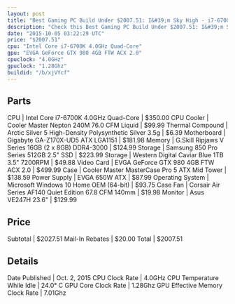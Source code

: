```yaml
---
layout: post
title: "Best Gaming PC Build Under $2007.51: I&#39;m Sky High - i7-6700k - GTX 980 (FTW) - Nepton 240M - UD5 MOBO"
description: "Check this Best Gaming PC Build Under $2007.51: I&#39;m Sky High - i7-6700k - GTX 980 (FTW) - Nepton 240M - UD5 MOBO. CPU: Intel Core i7-6700K 4.0GHz Quad-Core, CPU Cooler"
date: "2015-10-05 03:22:29 UTC"
price: "$2007.51"
cpu: "Intel Core i7-6700K 4.0GHz Quad-Core"
gpu: "EVGA GeForce GTX 980 4GB FTW ACX 2.0"
cpuclock: "4.0GHz"
gpuclock: "1.28Ghz"
buildid: "/b/xjVYcf"
---
```


## Parts

CPU | Intel Core i7-6700K 4.0GHz Quad-Core | $350.00
CPU Cooler | Cooler Master Nepton 240M 76.0 CFM Liquid | $99.99
Thermal Compound | Arctic Silver 5 High-Density Polysynthetic Silver 3.5g | $6.39
Motherboard | Gigabyte GA-Z170X-UD5 ATX LGA1151 | $181.98
Memory | G.Skill Ripjaws V Series 16GB (2 x 8GB) DDR4-3000 | $124.99
Storage | Samsung 850 Pro Series 512GB 2.5" SSD | $223.99
Storage | Western Digital Caviar Blue 1TB 3.5" 7200RPM | $49.88
Video Card | EVGA GeForce GTX 980 4GB FTW ACX 2.0 | $499.99
Case | Cooler Master MasterCase Pro 5 ATX Mid Tower | $138.59
Power Supply | EVGA 650W ATX | $87.99
Operating System | Microsoft Windows 10 Home OEM (64-bit) | $93.75
Case Fan | Corsair Air Series AF140 Quiet Edition 67.8 CFM 140mm | $19.98
Monitor | Asus VE247H 23.6" | $129.99

## Price

Subtotal | $2027.51
Mail-In Rebates | $20.00
Total | $2007.51

## Details

Date Published | Oct. 2, 2015
CPU Clock Rate | 4.0GHz
CPU Temperature While Idle | 24.0° C
GPU Core Clock Rate | 1.28Ghz
GPU Effective Memory Clock Rate | 7.01Ghz